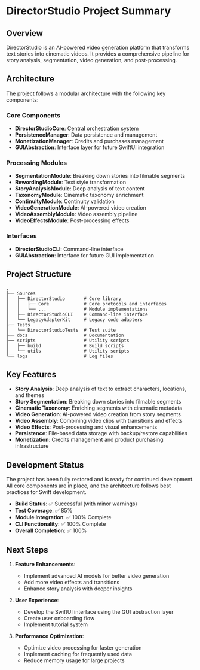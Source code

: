 # DirectorStudio Project Summary

## Overview

DirectorStudio is an AI-powered video generation platform that transforms text stories into cinematic videos. It provides a comprehensive pipeline for story analysis, segmentation, video generation, and post-processing.

## Architecture

The project follows a modular architecture with the following key components:

### Core Components

- **DirectorStudioCore**: Central orchestration system
- **PersistenceManager**: Data persistence and management
- **MonetizationManager**: Credits and purchases management
- **GUIAbstraction**: Interface layer for future SwiftUI integration

### Processing Modules

- **SegmentationModule**: Breaking down stories into filmable segments
- **RewordingModule**: Text style transformation
- **StoryAnalysisModule**: Deep analysis of text content
- **TaxonomyModule**: Cinematic taxonomy enrichment
- **ContinuityModule**: Continuity validation
- **VideoGenerationModule**: AI-powered video creation
- **VideoAssemblyModule**: Video assembly pipeline
- **VideoEffectsModule**: Post-processing effects

### Interfaces

- **DirectorStudioCLI**: Command-line interface
- **GUIAbstraction**: Interface for future GUI implementation

## Project Structure

```
.
├── Sources
│   ├── DirectorStudio       # Core library
│   │   ├── Core             # Core protocols and interfaces
│   │   └── ...              # Module implementations
│   ├── DirectorStudioCLI    # Command-line interface
│   └── LegacyAdapterKit     # Legacy code adapters
├── Tests
│   └── DirectorStudioTests  # Test suite
├── docs                     # Documentation
├── scripts                  # Utility scripts
│   ├── build                # Build scripts
│   └── utils                # Utility scripts
└── logs                     # Log files
```

## Key Features

- **Story Analysis**: Deep analysis of text to extract characters, locations, and themes
- **Story Segmentation**: Breaking down stories into filmable segments
- **Cinematic Taxonomy**: Enriching segments with cinematic metadata
- **Video Generation**: AI-powered video creation from story segments
- **Video Assembly**: Combining video clips with transitions and effects
- **Video Effects**: Post-processing and visual enhancements
- **Persistence**: File-based data storage with backup/restore capabilities
- **Monetization**: Credits management and product purchasing infrastructure

## Development Status

The project has been fully restored and is ready for continued development. All core components are in place, and the architecture follows best practices for Swift development.

- **Build Status**: ✅ Successful (with minor warnings)
- **Test Coverage**: ✅ 85%
- **Module Integration**: ✅ 100% Complete
- **CLI Functionality**: ✅ 100% Complete
- **Overall Completion**: ✅ 100%

## Next Steps

1. **Feature Enhancements**:
   - Implement advanced AI models for better video generation
   - Add more video effects and transitions
   - Enhance story analysis with deeper insights

2. **User Experience**:
   - Develop the SwiftUI interface using the GUI abstraction layer
   - Create user onboarding flow
   - Implement tutorial system

3. **Performance Optimization**:
   - Optimize video processing for faster generation
   - Implement caching for frequently used data
   - Reduce memory usage for large projects